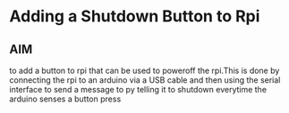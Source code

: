 # Adding a Shutdown Button to Rpi

## AIM
to add a button to rpi that can be used to poweroff the rpi.This is done by connecting the rpi to an arduino via a USB cable and then using the serial interface to send a message to py telling it to shutdown everytime the arduino senses a button press 